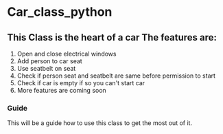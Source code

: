 # Car_class_python
<h2>This Class is the heart of a car The features are:</h2>
<ol>
    <li>Open and close electrical windows</li>
    <li>Add person to car seat</li>
    <li>Use seatbelt on seat</li>
    <li>Check if person seat and seatbelt are same before permission to start</li>
    <li>Check if car is empty if so you can't start car</li>
    <li>More features are coming soon</li>
</ol>

<h3>Guide</h3>
<p>
This will be a guide how to use this class to get the most out of it.
</p>
